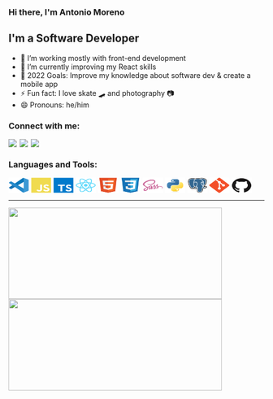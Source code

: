 ### Hi there, I'm Antonio Moreno

## I'm a Software Developer

- 🔭 I’m working mostly with front-end development
- 🌱 I’m currently improving my React skills
- 🥅 2022 Goals: Improve my knowledge about software dev & create a mobile app
- ⚡ Fun fact: I love skate 🛹 and photography 📷 
- 😄 Pronouns: he/him


### Connect with me:
 
<div> 
  <a href="https://instagram.com/antonio_mrh/" target="_blank"><img align="left" width="22px" src="https://cdn.jsdelivr.net/npm/simple-icons@v3/icons/instagram.svg"></a>
  <a href = "mailto:amrh07@gmail.com"><img align="left" width="22px" src="https://cdn.jsdelivr.net/npm/simple-icons@v3/icons/gmail.svg"></a>
  <a href="https://www.linkedin.com/in/antonio-mrh/" target="_blank"><img align="left" width="22px" src="https://cdn.jsdelivr.net/npm/simple-icons@v3/icons/linkedin.svg"></a> 
</div>

<br />

### Languages and Tools:

<div style="display: inline_block">
<img align="center" alt="Antonio-Vscode" height="30" width="40" src="https://raw.githubusercontent.com/devicons/devicon/master/icons/vscode/vscode-original.svg">
  <img align="center" alt="Antonio-Js" height="30" width="40" src="https://raw.githubusercontent.com/devicons/devicon/master/icons/javascript/javascript-plain.svg">
  <img align="center" alt="Antonio-Ts" height="30" width="40" src="https://raw.githubusercontent.com/devicons/devicon/master/icons/typescript/typescript-plain.svg">
  <img align="center" alt="Antonio-React" height="30" width="40" src="https://raw.githubusercontent.com/devicons/devicon/master/icons/react/react-original.svg">
  <img align="center" alt="Antonio-HTML" height="30" width="40" src="https://raw.githubusercontent.com/devicons/devicon/master/icons/html5/html5-original.svg">
  <img align="center" alt="Antonio-CSS" height="30" width="40" src="https://raw.githubusercontent.com/devicons/devicon/master/icons/css3/css3-original.svg">
  <img align="center" alt="Antonio-CSS" height="30" width="40" src="https://raw.githubusercontent.com/devicons/devicon/master/icons/sass/sass-original.svg">
  <img align="center" alt="Antonio-Python" height="30" width="40" src="https://raw.githubusercontent.com/devicons/devicon/master/icons/python/python-original.svg">
  <img align="center" alt="Antonio-Python" height="30" width="40" src="https://raw.githubusercontent.com/devicons/devicon/master/icons/postgresql/postgresql-original.svg">
  <img align="center" alt="Antonio-Git" height="30" width="40" src="https://raw.githubusercontent.com/devicons/devicon/master/icons/git/git-original.svg">
   <img align="center" alt="Antonio-Github" height="30" width="40" src="https://raw.githubusercontent.com/devicons/devicon/master/icons/github/github-original.svg">
  
  
</div>
  

---

<div align="center">
  <a href="https://github.com/AntonioMRH">
  <img height="180em" width="420em" align="left" src="https://github-readme-stats.vercel.app/api?username=AntonioMRH&show_icons=true&include_all_commits=true&count_private=true"/>
  <img height="180em" width="420em" align="left" src="https://github-readme-stats.vercel.app/api/top-langs/?username=AntonioMRH&layout=compact&langs_count=7"/>
</div>
